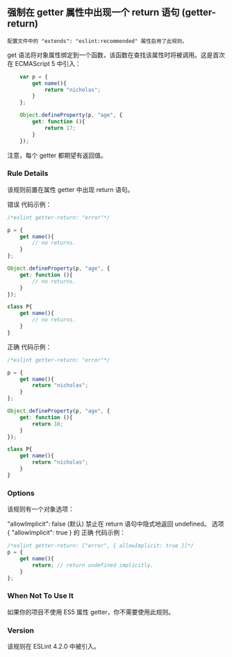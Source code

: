 ## 强制在 getter 属性中出现一个 return 语句 (getter-return)

```配置文件中的 "extends": "eslint:recommended" 属性启用了此规则。```

get 语法将对象属性绑定到一个函数，该函数在查找该属性时将被调用。这是首次在 ECMAScript 5 中引入：
```js
    var p = {
        get name(){
            return "nicholas";
        }
    };

    Object.defineProperty(p, "age", {
        get: function (){
            return 17;
        }
    });
```
注意，每个 getter 都期望有返回值。

### Rule Details
该规则前置在属性 getter 中出现 return 语句。

错误 代码示例：
```js
/*eslint getter-return: "error"*/

p = {
    get name(){
        // no returns.
    }
};

Object.defineProperty(p, "age", {
    get: function (){
        // no returns.
    }
});

class P{
    get name(){
        // no returns.
    }
}
```

正确 代码示例：
```js
/*eslint getter-return: "error"*/

p = {
    get name(){
        return "nicholas";
    }
};

Object.defineProperty(p, "age", {
    get: function (){
        return 18;
    }
});

class P{
    get name(){
        return "nicholas";
    }
}
```

### Options
该规则有一个对象选项：

"allowImplicit": false (默认) 禁止在 return 语句中隐式地返回 undefined。
选项 { "allowImplicit": true } 的 正确 代码示例：
```js
/*eslint getter-return: ["error", { allowImplicit: true }]*/
p = {
    get name(){
        return; // return undefined implicitly.
    }
};
```

### When Not To Use It
如果你的项目不使用 ES5 属性 getter，你不需要使用此规则。

### Version
该规则在 ESLint 4.2.0 中被引入。

